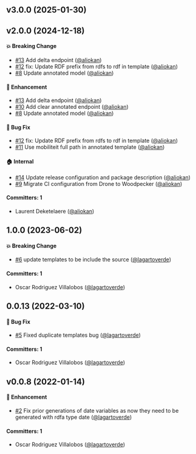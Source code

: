 


## v3.0.0 (2025-01-30)

## v2.0.0 (2024-12-18)

#### :boom: Breaking Change
* [#13](https://github.com/lblod/fix-annotation-service/pull/13) Add delta endpoint ([@aliokan](https://github.com/aliokan))
* [#12](https://github.com/lblod/fix-annotation-service/pull/12) fix: Update RDF prefix from rdfs to rdf in template ([@aliokan](https://github.com/aliokan))
* [#8](https://github.com/lblod/fix-annotation-service/pull/8) Update annotated model ([@aliokan](https://github.com/aliokan))

#### :rocket: Enhancement
* [#13](https://github.com/lblod/fix-annotation-service/pull/13) Add delta endpoint ([@aliokan](https://github.com/aliokan))
* [#10](https://github.com/lblod/fix-annotation-service/pull/10) Add clear annotated endpoint ([@aliokan](https://github.com/aliokan))
* [#8](https://github.com/lblod/fix-annotation-service/pull/8) Update annotated model ([@aliokan](https://github.com/aliokan))

#### :bug: Bug Fix
* [#12](https://github.com/lblod/fix-annotation-service/pull/12) fix: Update RDF prefix from rdfs to rdf in template ([@aliokan](https://github.com/aliokan))
* [#11](https://github.com/lblod/fix-annotation-service/pull/11) Use mobiliteit full path in annotated template ([@aliokan](https://github.com/aliokan))

#### :house: Internal
* [#14](https://github.com/lblod/fix-annotation-service/pull/14) Update release configuration and package description ([@aliokan](https://github.com/aliokan))
* [#9](https://github.com/lblod/fix-annotation-service/pull/9) Migrate CI configuration from Drone to Woodpecker ([@aliokan](https://github.com/aliokan))

#### Committers: 1
- Laurent Deketelaere ([@aliokan](https://github.com/aliokan))

## 1.0.0 (2023-06-02)

#### :boom: Breaking Change
* [#6](https://github.com/lblod/fix-annotation-service/pull/6) update templates to be include the source ([@lagartoverde](https://github.com/lagartoverde))

#### Committers: 1
- Oscar Rodriguez Villalobos ([@lagartoverde](https://github.com/lagartoverde))

## 0.0.13 (2022-03-10)

#### :bug: Bug Fix
* [#5](https://github.com/lblod/fix-annotation-service/pull/5) Fixed duplicate templates bug ([@lagartoverde](https://github.com/lagartoverde))

#### Committers: 1
- Oscar Rodriguez Villalobos ([@lagartoverde](https://github.com/lagartoverde))

## v0.0.8 (2022-01-14)

#### :rocket: Enhancement
* [#2](https://github.com/lblod/fix-annotation-service/pull/2) Fix prior generations of date variables as now they need to be generated with rdfa type date ([@lagartoverde](https://github.com/lagartoverde))

#### Committers: 1
- Oscar Rodriguez Villalobos ([@lagartoverde](https://github.com/lagartoverde))

